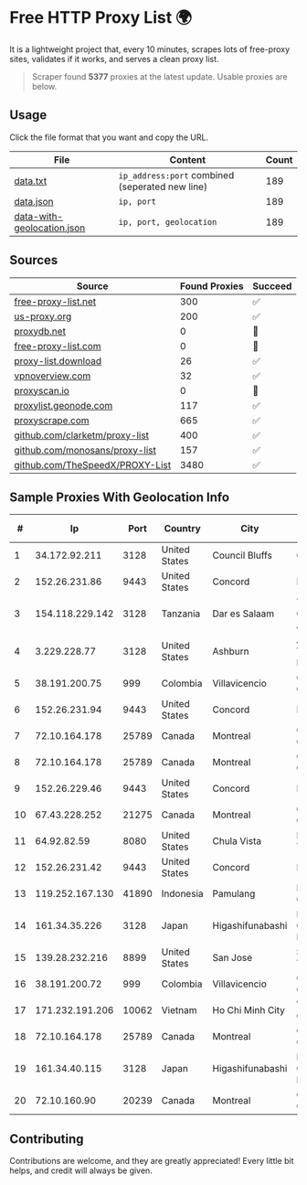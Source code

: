 
# Free HTTP Proxy List 🌍

It is a lightweight project that, every 10 minutes, scrapes lots of free-proxy sites, validates if it works, and serves a clean proxy list.


> Scraper found **5377** proxies at the latest update. Usable proxies are below.

## Usage

Click the file format that you want and copy the URL.


|File|Content|Count|
|----|-------|-----|
|[data.txt](https://raw.githubusercontent.com/themiralay/Proxy-List-World/master/data.txt)|`ip_address:port` combined (seperated new line)|189|
|[data.json](https://raw.githubusercontent.com/themiralay/Proxy-List-World/master/data.json)|`ip, port`|189|
|[data-with-geolocation.json](https://raw.githubusercontent.com/themiralay/Proxy-List-World/master/data-with-geolocation.json)|`ip, port, geolocation`|189|

## Sources

|Source|Found Proxies|Succeed|
|------|-------------|-------|
|[free-proxy-list.net](https://free-proxy-list.net)|300|✅|
|[us-proxy.org](https://www.us-proxy.org)|200|✅|
|[proxydb.net](http://proxydb.net)|0|🚫|
|[free-proxy-list.com](https://free-proxy-list.com/?page=&port=&type%5B%5D=http&type%5B%5D=https&up_time=0&search=Search)|0|🚫|
|[proxy-list.download](https://www.proxy-list.download/HTTP)|26|✅|
|[vpnoverview.com](https://vpnoverview.com/privacy/anonymous-browsing/free-proxy-servers)|32|✅|
|[proxyscan.io](https://www.proxyscan.io)|0|🚫|
|[proxylist.geonode.com](https://proxylist.geonode.com/api/proxy-list?limit=300&page=1&sort_by=lastChecked&sort_type=desc&protocols=http,https)|117|✅|
|[proxyscrape.com](https://api.proxyscrape.com/v2/?request=displayproxies&protocol=http&timeout=10000&country=all&ssl=all&anonymity=all)|665|✅|
|[github.com/clarketm/proxy-list](https://raw.githubusercontent.com/clarketm/proxy-list/master/proxy-list-raw.txt)|400|✅|
|[github.com/monosans/proxy-list](https://raw.githubusercontent.com/monosans/proxy-list/main/proxies/http.txt)|157|✅|
|[github.com/TheSpeedX/PROXY-List](https://raw.githubusercontent.com/TheSpeedX/PROXY-List/master/http.txt)|3480|✅|


## Sample Proxies With Geolocation Info

|#|Ip|Port|Country|City|Internet Service Provider|
|-|--|----|-------|----|-------------------------|
|1|34.172.92.211|3128|United States|Council Bluffs|Google LLC|
|2|152.26.231.86|9443|United States|Concord|MCNC|
|3|154.118.229.142|3128|Tanzania|Dar es Salaam|Tanzania e-Government Agency|
|4|3.229.228.77|3128|United States|Ashburn|Amazon Technologies Inc.|
|5|38.191.200.75|999|Colombia|Villavicencio|Cogent Communications|
|6|152.26.231.94|9443|United States|Concord|MCNC|
|7|72.10.164.178|25789|Canada|Montreal|GloboTech Communications|
|8|72.10.164.178|25789|Canada|Montreal|GloboTech Communications|
|9|152.26.229.46|9443|United States|Concord|MCNC|
|10|67.43.228.252|21275|Canada|Montreal|GloboTech Communications|
|11|64.92.82.59|8080|United States|Chula Vista|Momentum Telecom, Inc.|
|12|152.26.231.42|9443|United States|Concord|MCNC|
|13|119.252.167.130|41890|Indonesia|Pamulang|PT Indonesia Comnets Plus|
|14|161.34.35.226|3128|Japan|Higashifunabashi|NTT PC Communications, Inc.|
|15|139.28.232.216|8899|United States|San Jose|Sriyaan Technologies|
|16|38.191.200.72|999|Colombia|Villavicencio|Cogent Communications|
|17|171.232.191.206|10062|Vietnam|Ho Chi Minh City|Viettel Corporation|
|18|72.10.164.178|25789|Canada|Montreal|GloboTech Communications|
|19|161.34.40.115|3128|Japan|Higashifunabashi|NTT PC Communications, Inc.|
|20|72.10.160.90|20239|Canada|Montreal|GloboTech Communications|



## Contributing

Contributions are welcome, and they are greatly appreciated! Every
little bit helps, and credit will always be given.

